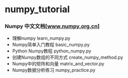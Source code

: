 # numpy_tutorial
### Numpy 中文文档[www.numpy.org.cn]
* 理解numpy                                   learn_numpy.py
* Numpy简单入门教程                           basic_numpy.py
* Python Numpy教程                            python_numpy.py
* 创建Numpy数组的不同方式                     create_numpy_method.py
* Numpy中的矩阵和向量                         matrix_and_vector.py
* Numpy数据分析练习                           numpy_practice.py


